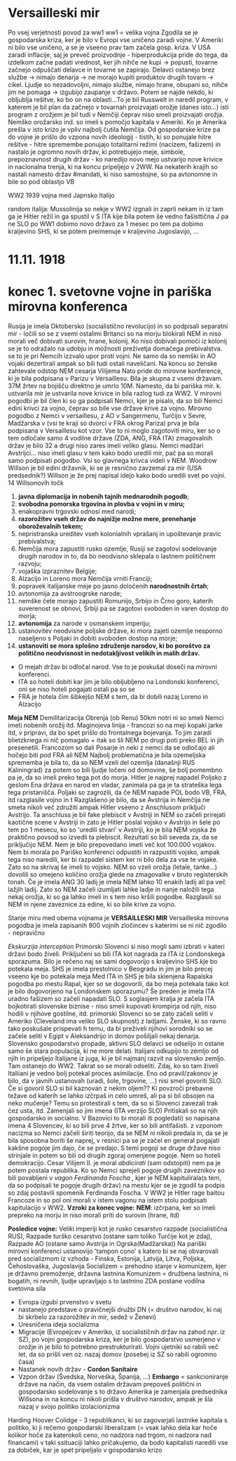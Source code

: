 # Versailleski mir

Po vsej verjetnosti povod za ww1
ww1 =  velika vojna
Zgodila se je gospodarska kriza, ker je bilo v Evropi vse uničeno zaradi vojne. V Ameriki ni bilo vse uničeno, a se je vseeno prav tam začela gosp. kriza. V USA zaradi inflacije, saj je preveč proizvodnje - hiperprodukcija pride do tega, da izdelkom začne padati vrednost, ker jih nihče ne kupi $\rightarrow$ popusti, tovarne začnejo odpuščati delavce in tovarne se zapirajo. Delavci ostanejo brez službe $\rightarrow$ nimajo denarja $\rightarrow$ ne morajo kupiti produktov drugih tovarn $\rightarrow$ cikel. Ljudje so nezadovoljni, nimajo službe, nimajo hrane, obupani so, nihče jim ne pomaga $\rightarrow$ izgubijo zaupanje v državo. Potem se najde nekdo, ki obljublja rešitve, ko bo on na oblasti...To je bil Russwelt in naredil program, v katerem je bil plan da začnejo v tovarnah proizvajati orožje (danes isto...) isti program z orožjem je bil tudi v Nemčiji čeprav niso smeli proizvajati orožja. Nemško orožarsko ind. so imeli s pomočjo kapitala v Ameriki. Ko je Amerika prešla v isto krizo je vpliv najbolj čutila Nemčija. Od gospodarske krize pa do vojne je prišlo do vzpona novih ideologij - tistih, ki so ponujale hitre rešitve - hitre spremembe ponujajo totalitarni režimi (nacizem, fašizem) in nastalo je ogromno novih držav, ki potrebujejo meje, simbole, prepoznavnost drugih držav - ko naredijo novo mejo ustvarijo nove krivice in nacionalna trenja, ki na koncu pripeljejo v 2WW. Na nekaterih krajih so nastali namesto držav #mandati, ki niso samostojne, so pa avtonomne in bile so pod oblastjo VB

WW2 1939
vojna med Japnsko Italijo

random italija: Mussolinija so nekje v WW2 izgnali in zaprli nekam in iz tam ga je Hitler režil in ga spustil v S ITA kije bila potem še vedno fašisttična J pa ne
SLO po WW1 dobimo novo državo za 1 mesec po tem pa dobimo kraljevino SHS, ki se potem preimenuje v kraljevino Jugoslavijo, ...


# 11.11. 1918
# konec 1. svetovne vojne in pariška mirovna konferenca

Rusija je imela Oktobersko (socialistično revolucijo) in so podpisali separatni mir - ločili so se z vsemi ostalimi
Britanci so na morju blokirali NEM in niso morali več dobivati surovin, hrane, kolonij. Ko niso dobivali pomoči iz kolonij se je to odražalo na udobju in možnosti preživetja domačega prebivalstva. se to je pri Nemcih izzvalo upor proti vojni. Ne samo da so nemški in AO vojaki dezertirali ampak so bili tudi ostali naveličani. Na koncu so ženske zahtevale odstop NEM cesarja Vilijema
Nato pride do mirovne konference, ki je bila podpisana v Parizu v Versaillesu. Bila je skupna z vsemi državam. 37M žrtev na bojišču direktno je umrlo 10M. Namesto, da bi pariška mir. k. ustvarila mir je ustvarila nove krivice in bila razlog tudi za WW2. V mirovni pogodbi je bil člen ki so ga podpisali Nemci, kjer je pisalo, da so bili Nemci edini krivci za vojno, čeprav so bile vse države krive za vojno. Mirovno pogodbo z Nemci v versaillesu, z AO v Sangermenu, Turčijo v Sevre, Madžarska v  (vsi te kraji so dvorci v FRA okrog Pariza) prva je bila podpisana v Versaillesu kot vzor. Vse to ni moglo zagotoviti miru, ker so o tem odločale samo 4 vodilne države (ZDA, ANG, FRA ITA) zmagovalnih držav je bilo 32 a drugi niso zares imeli veliko glasu. Nemci madžari Avstrijci... niso imeli glasu v tem kako bodo uredili mir, pač pa so morali samo podpisati pogodbo. Vsi so glavnega krivca videli v NEM. Woodrow Willson je bil edini državnik, ki se je resnično zavzemal za mir (USA predsednik?) Willson je že prej napisal idejo kako bodo uredili svet po vojni. 
14 Willsonovih točk
1. **javna diplomacija in nobenih tajnih mednarodnih pogodb**;
2. **svobodna pomorska trgovina in plovba v vojni in v miru;**
3. enakopravni trgovski odnosi med narodi;
4. **razorožitev vseh držav do najnižje možne mere, prenehanje oboroževalnih tekem;**
5. nepristranska ureditev vseh kolonialnih vprašanj in upoštevanje pravic prebivalstva;
6. Nemčija mora zapustiti rusko ozemlje, Rusiji se zagotovi sodelovanje drugih narodov in to, da bo neodvisno sklepala o lastnem političnem razvoju;
7. vojaška izpraznitev Belgije;
8. Alzacijo in Loreno mora Nemčija vrniti Franciji;
9. popravek italijanske meje po jasno določenih **narodnostnih črtah**;
10. avtonomija za avstroogrske narode;
11. nemške čete morajo zapustiti Romunijo, Srbijo in Črno goro, katerih suverenost se obnovi, Srbiji pa se zagotovi svoboden in varen dostop do morja;
12. **avtonomija** za narode v osmanskem imperiju;
13. ustanovitev neodvisne poljske države, ki mora zajeti ozemlje nesporno naseljeno s Poljaki in dobiti svoboden dostop na morje;
14. **ustanoviti se mora splošno združenje narodov, ki bo poroštvo za politično neodvisnost in nedotakljivost velikih in malih držav.**

- O mejah držav bi odločal narod. Vse to je poskušal doseči na mirovni konferenci.
- ITA so hoteli dobiti kar jim je bilo obljubljeno na Londonski konferenci, oni se niso hoteli pogajati ostali pa so se
- FRA je hotela čim šibkejšo NEM s tem,  da bi dobili nazaj Loreno in Alzacijo

**Meja NEM**
Demilitarizacija Obrenja (ob Renu) 50km notri ni so smeli Nemci imeti nobenih orožij itd. Maginojeva linija - francozi so na meji kopaki jarke itd, v pripravi, da bo spet prišlo do frontalnega bojevanja. To jim zaradi blietzkriega ni nič pomagalo + itak so šli NEM po drugi poti preko BEL in jih presenetili.
Francozom so dali Posarje in neki z nemci da se odločajo ali hočejo biti pod FRA ali NEM
Najbolj problematična je bila ozemeljska sprememba je bila to, da so NEM vzeli del ozemlja (današnji RUS Kaliningrad) za potem so bili ljudje ločeni od domovine, še bolj pomembno pa je, da so imeli preko tega pot do morja. Hitler je najprej napadel Poljsko z geslom Ena država en narod en vladar, zanimala pa ga je ta strateška lega tega pristanišča. Poljaki so zagrozili, da če NEM napade POL bodo VB, FRA, itd razglasile vojno in t
Razglašeno je bilo, da se Avstrija in Nemčija ne smeta nikoli več združiti ampak Hitler vseeno z Anschlusom priključi Avstrijo. Ta anschluss je bil fake plebiscit v Avstriji in NEM so začeli prirejati kaotične scene v Avstriji in zato je Hitler poslal vojsko v Avstrijo in šele po tem po 1 mesecu, ko so 'uredili stvari' v Avstriji, ko je bila NEM vojska že praktično povsod so izvedli ta plebiscit. Rezultati so bili seveda za, da se priključijo NEM.
Nem je bilo prepovedano imeti več kot 100.000 vojakov. Nem bi morala po Pariško konferenci odpustiti in razpustiti vojsko, ampak tega niso naredili, ker bi razpadel sistem ker ni bilo dela za vse te vojake. Zato so na skrivaj še imeli to vojsko.
NEM so vzeli orožja (letale, tanke...) dovolili so omejeno količino orožja glede na zmagovalke v bruto registerskih tonah. Če je imela ANG 30 ladij je imela NEM lahko 10 enakih ladij ali pa več lažjih ladij. Zato so NEM začeli izumljati lahke ladje in nanje naložili tega nekaj orožja, ki so ga lahko imeli in s tem niso kršili pogodbe.
Razglasili so NEM in njene zaveznice za edine, ki so bile krive za vojno.


Stanje miru med obema vojnama je **VERSAILLESKI MIR**
Versailleska mirovna pogodba je imela zapisanih 800 vojnih zločincev s katerimi se ni nič zgodilo - nepravično


*Ekskurzija interception*
Primorski Slovenci si niso mogli sami izbrati v kateri državi bodo živeli. Priključeni so bili ITA kot nagrada za ITA iz Londonskega sporazuma. Bilo je rečeno naj se sami dogovorijo s kraljevino SHS kje bo potekala meja. SHS je imela prestolnico v Beogradu in jim je bilo precej vseeno kje bo potekala meja
Med ITA in SHS je bila sklenjena Rapalska pogodba po mestu Rapal, kjer so se dogovorili, da bo meja potekala tako kot je bilo dogovorjeno na Londonskem sporazumu? Še preden je imela ITA uradno fašizem so začeli napadati SLO. S soglasjem kralja je začela ITA bojkotirati slovenske biznise - niso smeli kupovati krompirja od njih, niso hodili v njihove gostilne, itd. primorski Slovenci so se zato začeli seliti v Ameriko (Cleveland ima veliko SLO skupnost) z ladjami. Ženske, ki so ravno tako poskušale prispevati h temu, da bi preživeli njihovi sorodniki so se začele seliti v Egipt v Aleksandrijo in domov pošiljali nekaj denarja. Slovensko gospodarstvo propade, aktivni SLO delavci se odselijo in ostane samo še stara populacija, ki ne more delati. Italijani odkupijo to zemljo od njih in pripeljejo Italijane iz juga, ki je bil najmanj razvit na slovensko zemljo. Tam ostanejo do WW2. Takrat so se morali odseliti. Zdaj, ko so tam živeli Italiiani je vedno bolj potekal proces asimilacije. Eno od pravil/zakonov je bilo, da v javnih ustanovah (uradi, šole, trgovine, ...) nisi smel govoriti SLO. Če si govoril SLO si bil kaznovan z nekim oljem?? Ki povzroči prebavne težave od katerih se lahko izčrpaš in celo umreš, ali pa si bil obsojen na neko mučenje? Temu so protestirali s tem, da so si Slovenci zavezali trak čez usta, itd. Zamenjali so jim imena (ITA verzijo SLO) Pritiskali so na njih gospodarsko in socialno. V Bazovici to bi morali iti pogledati) so napisana imena 4 Slovencev, ki so bili prve 4 žrtve, ker so bili antifašisti.
z vzponom nacizma so Nemci začeli širiti teorijo, da se NEM ni nikoli predala in, da se je bila sposobna boriti še naprej, v resnici pa se je začel en general pogajati kakšne pogoje jim dajo, če se predajo. S temi pogoji se druge države niso strinjale in potem so bili od drugih zgoraj omenjene pogoje. Nem so hoteli demokracijo. Cesar Vilijem II. je moral *abdicirati* (sam odstopiti) nem pa je potem postala republika. Ko so Nemci sprejeli pogoje drugih zaveznikov so bili povabljeni v *vagon Ferdinanda Foscha* , kjer je NEM kapitulirala(s tem, da so podpisali te pogoje drugih držav) na mestu kjer se je zgodil ta podpis so zdaj postavili spomenik Ferdinanda Foscha. V WW2 je Hitler rage baitou Francoze in so pol oni morali v istem vagonu na istem stolu podpisati kapitulacijo v WW2. 
**Vzroki za konec vojne:**
**NEM**: izčrpana, ker so imeli prepreko na morju in niso morali priti do surovin (hrane, itd)

**Posledice vojne:**
Veliki imperiji kot je rusko cesarstvo razpade (socialistična RUS), Razpade turško cesarstvo (ostane sam toliko Turčije kot je zdaj), Razpade AO (ostane samo Avstrija in Ogrska(Madžarska))
Na pariški mirovni konferenci ustanovijo 'tampon cono' s katero bi se naj obvarovali pred socializmom iz vzhoda - Finska, Estonija, Latvija, Litva, Poljska, Čehoslovaška, Jugoslavija
Socializem = prehodno stanje v komunizem, kjer je državno premoženje, državna lastnina
Komunizem = družbena lastnina, ni bogatih, ni revnih, ljudje upravljajo s to lastnino
ZDA postane vodilna svetovna sila
- Evropa izgubi prvenstvo v svetu
- nastanejo predstave o pravičnejši družbi DN (= društvo narodov, ki naj bi skrbelo za razorožitev in mir, sedež v Ženevi)
- Uresničena ideja socializma
- Migracije (Evropejcev v Ameriko, iz socialističnih držav na zahod npr. iz SZ), po vojni gospodarska kriza, ker je bilo gospodarstvo usmerjeno v orožje in je bilo to potrebno prestrukturirati. Vojni ujetniki so rabili več let, da so prišli ven oz. nazaj domov (posebej iz SZ so rabili ogromno časa)
- Nastanek novih držav - **Cordon Sanitaire** 
- Vzpon držav (Švedska, Norveška, Španija, ...)
**Embargo** = sankcioniranje države na način, da vsem ostalim državam prepoveš politični in gospodarsko sodelovanje s to državo
Amerika je zamenjala predsednika Willsona in na koncu ni nikoli prišla v društvo narodov, ampak je šla nazaj v svojo politiko izolacionizma

Harding Hoover Colidge - 3 republikanci, ki so zagovarjali lastnike kapitala s politiko, ki ji rečemo gospodarski liberalizam (= vsak lahko dela kar hoče kolikor hoče za katerokoli ceno, no nadzora nad trgom, ni nadzora nad financami) v taki ssituaciji lahko pričakujemo, da bodo kapitalisti naredili vse za dobiček, kar je spet pripeljalo v gospodarsko krizo